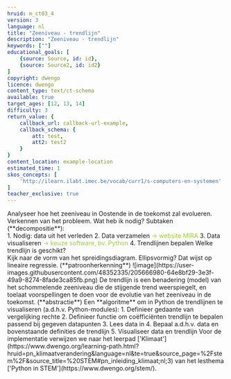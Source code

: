 ```yaml
---
hruid: m_ct03_4
version: 3
language: nl
title: "Zeeniveau - trendlijn"
description: "Zeeniveau - trendlijn"
keywords: [""]
educational_goals: [
    {source: Source, id: id}, 
    {source: Source2, id: id2}
]
copyright: dwengo
licence: dwengo
content_type: text/ct-schema
available: true
target_ages: [12, 13, 14]
difficulty: 3
return_value: {
    callback_url: callback-url-example,
    callback_schema: {
        att: test,
        att2: test2
    }
}
content_location: example-location
estimated_time: 1
skos_concepts: [
    'http://ilearn.ilabt.imec.be/vocab/curr1/s-computers-en-systemen'
]
teacher_exclusive: true
---
```


<context>
Analyseer hoe het zeeniveau in Oostende in de toekomst zal evolueren. 
</context>
<decomposition>
Verkennen van het probleem. Wat heb ik nodig? Subtaken (**decompositie**):<br>
1. Nodig: data uit het verleden 
2. Data verzamelen <span style="color: yellowgreen">→ website MIRA</span>
3. Data visualiseren <span style="color: yellowgreen">→ keuze software, bv. Python</span>
4. Trendlijnen bepalen
</decomposition>
<patternRecognition>
Welke trendlijn is geschikt? <br>
Kijk naar de vorm van het spreidingsdiagram. Ellipsvormig? Dat wijst op lineaire regressie. (**patroonherkenning**)
![image](https://user-images.githubusercontent.com/48352335/205666980-64e8bf29-3e3f-49a9-8274-8fade3ca85fb.png)
</patternRecognition>
<abstraction>
De trendlijn is een benadering (model) van het schommelende zeeniveau die de stijgende trend weerspiegelt, en toelaat voorspellingen te doen voor de evolutie van het zeeniveau in de toekomst. (**abstractie**)
</abstraction>
<algorithms>
Een **algoritme** om in Python de trendlijnen te visualiseren (a.d.h.v. Python-modules):
1. Definieer gedaante van vergelijking rechte
2. Definieer functie om coëfficiënten trendlijn te bepalen passend bij gegeven datapunten
3. Lees data in
4. Bepaal a.d.h.v. data en bovenstaande definities de trendlijn
5. Visualiseer data en trendlijn
</algorithms>
<implementation>
Voor de implementatie verwijzen we naar het leerpad ['Klimaat'](https://www.dwengo.org/learning-path.html?hruid=pn_klimaatverandering&language=nl&te=true&source_page=%2Fstem%2F&source_title=%20STEM#pn_inleiding_klimaat;nl;3) van het lesthema ['Python in STEM'](https://www.dwengo.org/stem/).
</implementation>


